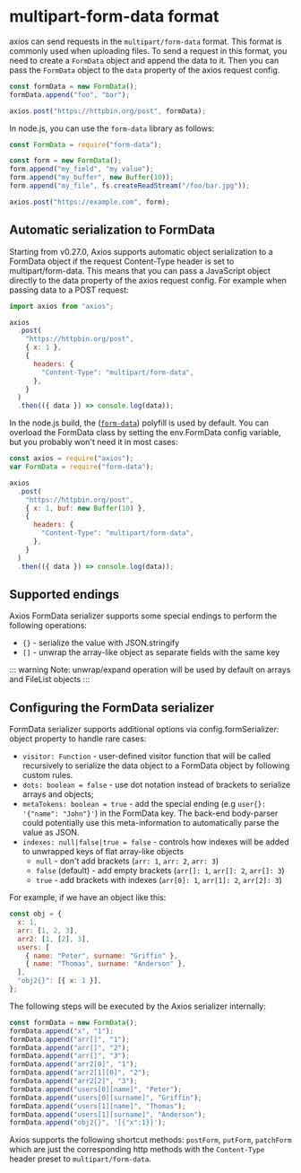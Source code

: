 # multipart-form-data format

axios can send requests in the `multipart/form-data` format. This format is commonly used when uploading files. To send a request in this format, you need to create a `FormData` object and append the data to it. Then you can pass the `FormData` object to the `data` property of the axios request config.

```js
const formData = new FormData();
formData.append("foo", "bar");

axios.post("https://httpbin.org/post", formData);
```

In node.js, you can use the `form-data` library as follows:

```js
const FormData = require("form-data");

const form = new FormData();
form.append("my_field", "my value");
form.append("my_buffer", new Buffer(10));
form.append("my_file", fs.createReadStream("/foo/bar.jpg"));

axios.post("https://example.com", form);
```

## Automatic serialization to FormData <Badge type="tip" text="New" />

Starting from v0.27.0, Axios supports automatic object serialization to a FormData object if the request Content-Type header is set to multipart/form-data. This means that you can pass a JavaScript object directly to the data property of the axios request config. For example when passing data to a POST request:

```js
import axios from "axios";

axios
  .post(
    "https://httpbin.org/post",
    { x: 1 },
    {
      headers: {
        "Content-Type": "multipart/form-data",
      },
    }
  )
  .then(({ data }) => console.log(data));
```

In the node.js build, the ([`form-data`](https://github.com/form-data/form-data)) polyfill is used by default. You can overload the FormData class by setting the env.FormData config variable, but you probably won't need it in most cases:

```js
const axios = require("axios");
var FormData = require("form-data");

axios
  .post(
    "https://httpbin.org/post",
    { x: 1, buf: new Buffer(10) },
    {
      headers: {
        "Content-Type": "multipart/form-data",
      },
    }
  )
  .then(({ data }) => console.log(data));
```

## Supported endings

Axios FormData serializer supports some special endings to perform the following operations:

- `{}` - serialize the value with JSON.stringify
- `[]` - unwrap the array-like object as separate fields with the same key

::: warning
Note: unwrap/expand operation will be used by default on arrays and FileList objects
:::

## Configuring the FormData serializer

FormData serializer supports additional options via config.formSerializer: object property to handle rare cases:

- `visitor: Function` - user-defined visitor function that will be called recursively to serialize the data object to a FormData object by following custom rules.
- `dots: boolean = false` - use dot notation instead of brackets to serialize arrays and objects;
- `metaTokens: boolean = true` - add the special ending (e.g `user{}: '{"name": "John"}'`) in the FormData key. The back-end body-parser could potentially use this meta-information to automatically parse the value as JSON.
- `indexes: null|false|true = false` - controls how indexes will be added to unwrapped keys of flat array-like objects
  - `null` - don't add brackets (`arr: 1`, `arr: 2`, `arr: 3`)
  - `false` (default) - add empty brackets (`arr[]: 1`, `arr[]: 2`, `arr[]: 3`)
  - `true` - add brackets with indexes (`arr[0]: 1`, `arr[1]: 2`, `arr[2]: 3`)

For example, if we have an object like this:

```js
const obj = {
  x: 1,
  arr: [1, 2, 3],
  arr2: [1, [2], 3],
  users: [
    { name: "Peter", surname: "Griffin" },
    { name: "Thomas", surname: "Anderson" },
  ],
  "obj2{}": [{ x: 1 }],
};
```

The following steps will be executed by the Axios serializer internally:

```js
const formData = new FormData();
formData.append("x", "1");
formData.append("arr[]", "1");
formData.append("arr[]", "2");
formData.append("arr[]", "3");
formData.append("arr2[0]", "1");
formData.append("arr2[1][0]", "2");
formData.append("arr2[2]", "3");
formData.append("users[0][name]", "Peter");
formData.append("users[0][surname]", "Griffin");
formData.append("users[1][name]", "Thomas");
formData.append("users[1][surname]", "Anderson");
formData.append("obj2{}", '[{"x":1}]');
```

Axios supports the following shortcut methods: `postForm`, `putForm`, `patchForm` which are just the corresponding http methods with the `Content-Type` header preset to `multipart/form-data`.
